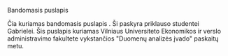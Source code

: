 Bandomasis puslapis 

Čia kuriamas bandomasis puslapis . Ši paskyra priklauso studentei Gabrielei. 
Šis puslapis kuriamas Vilniaus Universiteto Ekonomikos ir verslo administravimo fakultete vykstančios "Duomenų analizės įvado" paskaitų metu. 